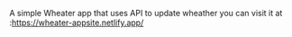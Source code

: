 A simple Wheater app that uses API to update wheather
you can visit it at :https://wheater-appsite.netlify.app/
